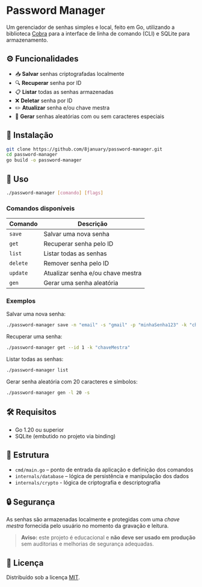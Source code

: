 # Password Manager

Um gerenciador de senhas simples e local, feito em Go, utilizando a biblioteca [Cobra](https://github.com/spf13/cobra) para a interface de linha de comando (CLI) e SQLite para armazenamento.

## ⚙️ Funcionalidades

- 📥 **Salvar** senhas criptografadas localmente  
- 🔍 **Recuperar** senha por ID  
- 📋 **Listar** todas as senhas armazenadas  
- ❌ **Deletar** senha por ID  
- ✏️ **Atualizar** senha e/ou chave mestra  
- 🔐 **Gerar** senhas aleatórias com ou sem caracteres especiais  

## 🧱 Instalação

```bash
git clone https://github.com/8january/password-manager.git
cd password-manager
go build -o password-manager
```

## 🚀 Uso

```bash
./password-manager [comando] [flags]
```

### Comandos disponíveis

| Comando     | Descrição                              |
|-------------|----------------------------------------|
| `save`      | Salvar uma nova senha                  |
| `get`       | Recuperar senha pelo ID                |
| `list`      | Listar todas as senhas                 |
| `delete`    | Remover senha pelo ID                  |
| `update`    | Atualizar senha e/ou chave mestra      |
| `gen`       | Gerar uma senha aleatória              |

### Exemplos

Salvar uma nova senha:

```bash
./password-manager save -n "email" -s "gmail" -p "minhaSenha123" -k "chaveMestra"
```

Recuperar uma senha:

```bash
./password-manager get --id 1 -k "chaveMestra"
```

Listar todas as senhas:

```bash
./password-manager list
```

Gerar senha aleatória com 20 caracteres e símbolos:

```bash
./password-manager gen -l 20 -s
```

## 🛠️ Requisitos

- Go 1.20 ou superior  
- SQLite (embutido no projeto via binding)

## 📂 Estrutura

- `cmd/main.go` – ponto de entrada da aplicação e definição dos comandos  
- `internals/database` – lógica de persistência e manipulação dos dados
- `internals/crypto` - lógica de criptografia e descriptografia

## 🔒 Segurança

As senhas são armazenadas localmente e protegidas com uma *chave mestra* fornecida pelo usuário no momento da gravação e leitura.  

> **Aviso:** este projeto é educacional e **não deve ser usado em produção** sem auditorias e melhorias de segurança adequadas.

## 📄 Licença

Distribuído sob a licença [MIT](LICENSE).

